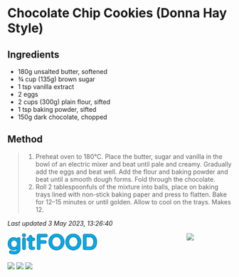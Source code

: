 # Chocolate Chip Cookies (Donna Hay Style)

## Ingredients

- 180g unsalted butter, softened
- ¾ cup (135g) brown sugar
- 1 tsp vanilla extract
- 2 eggs
- 2 cups (300g) plain flour, sifted
- 1 tsp baking powder, sifted
- 150g dark chocolate, chopped

## Method

> 1. Preheat oven to 180°C. Place the butter, sugar and vanilla in the bowl of an electric mixer and beat until pale and creamy. Gradually add the eggs and beat well. Add the flour and baking powder and beat until a smooth dough forms. Fold through the chocolate.
> 2. Roll 2 tablespoonfuls of the mixture into balls, place on baking trays lined with non-stick baking paper and press to flatten. Bake for 12–15 minutes or until golden. Allow to cool on the trays. Makes 12.

*Last updated 3 May 2023, 13:26:40*

<img src="../images/logo_sm.png" width="40%" />

<img src="https://profile-counter.glitch.me/gitfood_chocolatechipcookiesdonnahay/count.svg" width="20%" align="right" />

<img src="https://img.shields.io/badge/tag-dessert-blue.svg" /> <img src="https://img.shields.io/badge/tag-baked-blue.svg" /> <img src="https://img.shields.io/badge/tag-chocolate-blue.svg" /> 
